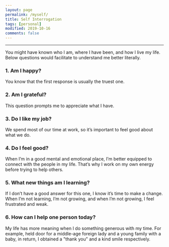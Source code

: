 ```yaml
---
layout: page
permalink: /myself/
title: Self Interrogation
tags: [personal]
modified: 2019-10-16
comments: false
---
```


----
You might have known who I am, where I have been, and how I live my life. Below questions would facilitate to understand me better literally.

### 1. Am I happy?
You know that the first response is usually the truest one.

### 2. Am I grateful?
This question prompts me to appreciate what I have.

### 3. Do I like my job?
We spend most of our time at work, so it’s important to feel good about what we do.

### 4. Do I feel good?
When I’m in a good mental and emotional place, I’m better equipped to connect with the people in my life. That’s why I work on my own energy before trying to help others.

### 5. What new things am I learning?
If I don’t have a good answer for this one, I know it’s time to make a change. When I’m not learning, I’m not growing, and when I’m not growing, I feel frustrated and weak.

### 6. How can I help one person today?
My life has more meaning when I do something generous with my time. For example, held door for a middle-age foreign lady and a young family with a baby, in return, I obtained a "thank you" and a kind smile respectively.